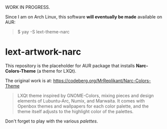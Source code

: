 WORK IN PROGRESS. 

Since I am on Arch Linux, this software **will eventually be made** available on AUR: 
> $ yay -S lext-theme-narc 

# lext-artwork-narc
This repository is the placeholder for AUR package that installs **Narc-Colors-Theme** (a theme for LXQt).

The original work is at: https://codeberg.org/MrReplikant/Narc-Colors-Theme
> LXQt theme inspired by GNOME-Colors, mixing pieces and design elements of Lubuntu-Arc, Numix, and Marwaita. It comes with Openbox themes and wallpapers for each color palette, and the theme itself adjusts to the highlight color of the palettes.

Don't forget to play with the various *palettes*.
